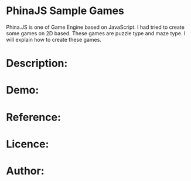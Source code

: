 # PhinaJS Sample Games
Phina.JS is one of Game Engine based on JavaScript. I had tried to create some games on 2D based. These games are puzzle type and maze type. I will explain how to create these games.
# Description:

# Demo:

# Reference:

# Licence:

# Author:


